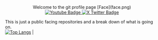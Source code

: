 <div id="header" align="center">
Welcome to the git profile page
[Face](face.png)

<div id="badges">
  <a href="https://www.youtube.com/iansblog">
    <img src="https://img.shields.io/badge/YouTube-red?style=for-the-badge&logo=youtube&logoColor=white" alt="Youtube Badge"/>
  </a>
  <a href=[https://x.com/iansblog">
    <img src="https://img.shields.io/badge/twitter-blue?style=for-the-badge&logo=twitter&logoColor=white" alt="X Twitter Badge"/>
  </a>
</div>

</div>



This is just a public facing repositories and a break down of what is going on.  
[
![Top Langs](https://github-readme-stats.vercel.app/api/top-langs/?username=iansblog&layout=compact&theme=vision-friendly-dark)](https://github.com/anuraghazra/github-readme-stats)
|
